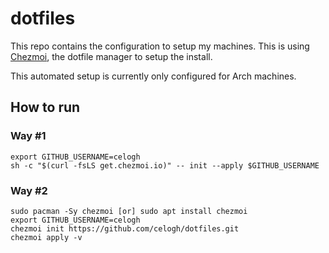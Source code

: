 # dotfiles

This repo contains the configuration to setup my machines. This is using [Chezmoi](https://chezmoi.io), the dotfile manager to setup the install.

This automated setup is currently only configured for Arch machines.

## How to run

### Way #1

```shell
export GITHUB_USERNAME=celogh
sh -c "$(curl -fsLS get.chezmoi.io)" -- init --apply $GITHUB_USERNAME
```

### Way #2

```shell
sudo pacman -Sy chezmoi [or] sudo apt install chezmoi
export GITHUB_USERNAME=celogh
chezmoi init https://github.com/celogh/dotfiles.git
chezmoi apply -v
```
